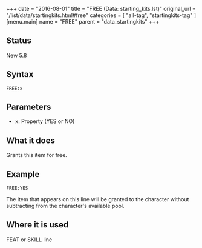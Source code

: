 +++
date = "2016-08-01"
title = "FREE (Data: starting_kits.lst)"
original_url = "/list/data/startingkits.html#free"
categories = [ "all-tag", "startingkits-tag" ]
[menu.main]
    name = "FREE"
    parent = "data_startingkits"
+++

## Status

New 5.8

## Syntax

`FREE:x`

## Parameters

-   x: Property (YES or NO)



What it does
------------

Grants this item for free.

Example
-------

`FREE:YES`

The item that appears on this line will be granted to the character
without subtracting from the character's available pool.

Where it is used
----------------

FEAT or SKILL line

